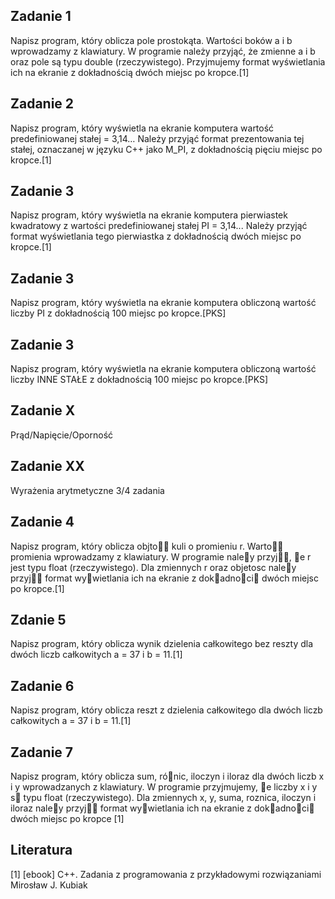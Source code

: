 ## Zadanie 1
Napisz program, który oblicza pole prostokąta. Wartości boków a i b wprowadzamy z klawiatury. W programie należy przyjąć, że zmienne a i b oraz pole są typu double (rzeczywistego). Przyjmujemy format wyświetlania ich na ekranie z dokładnością
dwóch miejsc po kropce.[1]

## Zadanie 2
Napisz program, który wyświetla na ekranie komputera wartość predefiniowanej stałej  = 3,14… Należy przyjąć format prezentowania tej stałej, oznaczanej w języku C++ jako M_PI, z dokładnością pięciu miejsc po kropce.[1]

## Zadanie 3
Napisz program, który wyświetla na ekranie komputera pierwiastek kwadratowy z wartości predefiniowanej stałej PI = 3,14... Należy przyjąć format wyświetlania tego pierwiastka z dokładnością dwóch miejsc po kropce.[1]

## Zadanie 3
Napisz program, który wyświetla na ekranie komputera obliczoną wartość liczby PI z dokładnością 100 miejsc po kropce.[PKS]


## Zadanie 3
Napisz program, który wyświetla na ekranie komputera obliczoną wartość liczby INNE STAŁE z dokładnością 100 miejsc po kropce.[PKS]

## Zadanie X
Prąd/Napięcie/Oporność

## Zadanie XX 
Wyrażenia arytmetyczne 3/4 zadania

## Zadanie 4
Napisz program, który oblicza objto kuli o promieniu r.
Warto promienia wprowadzamy z klawiatury. W programie
naley przyj, e r jest typu float (rzeczywistego). Dla zmiennych r oraz objetosc naley przyj format wywietlania ich
na ekranie z dokadnoci dwóch miejsc po kropce.[1]

## Zdanie 5
Napisz program, który oblicza wynik dzielenia całkowitego bez reszty dla dwóch liczb całkowitych a = 37 i b = 11.[1]

## Zadanie 6
 Napisz program, który oblicza reszt z dzielenia całkowitego dla dwóch liczb całkowitych a = 37 i b = 11.[1]

## Zadanie 7
Napisz program, który oblicza sum, rónic, iloczyn i iloraz
dla dwóch liczb x i y wprowadzanych z klawiatury. W programie przyjmujemy, e liczby x i y s typu float (rzeczywistego). Dla zmiennych x, y, suma, roznica, iloczyn i iloraz naley
przyj format wywietlania ich na ekranie z dokadnoci
dwóch miejsc po kropce [1]



## Literatura
[1] [ebook] C++. Zadania z programowania z przykładowymi rozwiązaniami Mirosław J. Kubiak

